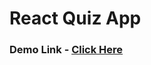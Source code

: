 # React Quiz App

### Demo Link - <a href="https://hilarious-cat-7f3c41.netlify.app/" target="_blank">Click Here</a>


